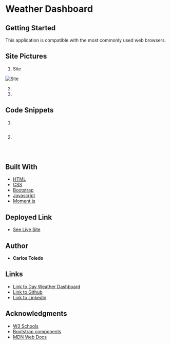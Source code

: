 # Weather Dashboard


## Getting Started

This application is compatible with the most commonly used web browsers.

## Site Pictures

1. Site 

![Site](assets/images/site-image.png)

2. 



3. 




## Code Snippets

1. 

```javascript


```

2. 

```javascript

    
```

## Built With

* [HTML](https://developer.mozilla.org/en-US/docs/Web/HTML)
* [CSS](https://developer.mozilla.org/en-US/docs/Web/CSS)
* [Bootstrap](https://getbootstrap.com/)
* [Javascript](https://www.javascript.com/)
* [Moment.js](https://momentjs.com/docs/)

## Deployed Link

* [See Live Site](https://kqarlos.github.io/weather-dashboard)

## Author

 * **Carlos Toledo** 

## Links

- [Link to Day Weather Dashboard](https://github.com/kqarlos/weather-dashboard)
- [Link to Github](https://www.github.com/kqarlos)
- [Link to LinkedIn](https://www.linkedin.com/in/carlos-toledo415/)


## Acknowledgments

* [W3 Schools](https://www.w3schools.com/)
* [Bootstrap components](https://getbootstrap.com/docs/4.4/components/navbar/)
* [MDN Web Docs](https://developer.mozilla.org/en-US/docs/Web/API/Document_Object_Model)